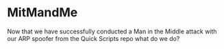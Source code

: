 # MitMandMe
Now that we have successfully conducted a Man in the Middle attack with our ARP spoofer from the Quick Scripts repo what do we do?
